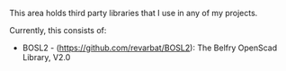 This area holds third party libraries that I use in any of my projects.

Currently, this consists of:

* BOSL2 - (https://github.com/revarbat/BOSL2): The Belfry OpenScad Library, V2.0


